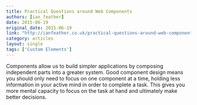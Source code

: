 ```yaml
---
title: Practical Questions around Web Components
authors: [ian_feather]
date: 2015-06-19
original_date: 2015-06-19
link: "http://ianfeather.co.uk/practical-questions-around-web-components/"
category: articles
layout: single
tags: ['Custom Elements']
---
```


Components allow us to build simpler applications by composing independent parts into a greater system. Good component
design means you should only need to focus on one component at a time, holding less information in your active mind in
order to complete a task. This gives you more mental capacity to focus on the task at hand and ultimately make better
decisions.

<!-- Excerpt -->
